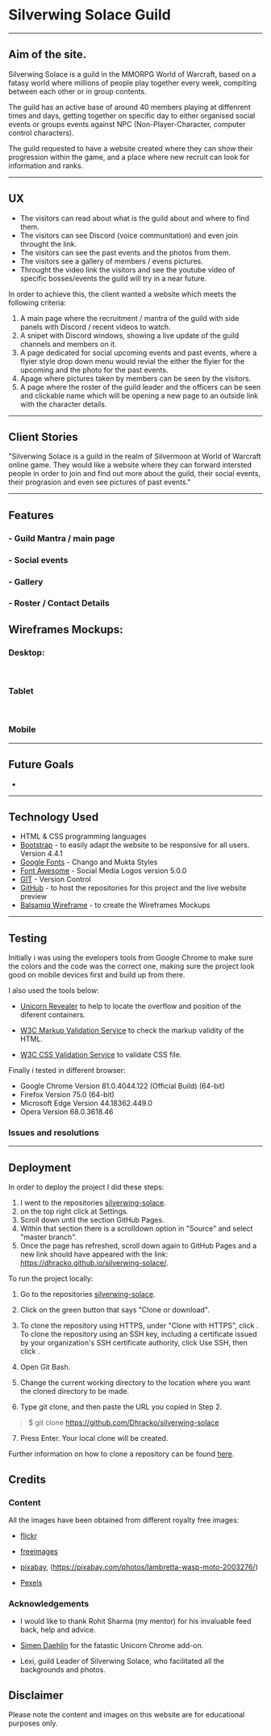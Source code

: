 
# Silverwing Solace Guild

---

## Aim of the site.

Silverwing Solace is a guild in the MMORPG World of Warcraft, based on a fatasy world where millions of people play together every week, compiting between each other or in group contents.

The guild has an active base of around 40 members playing at diffenrent times and days, getting together on specific day to either organised social events or groups events against NPC (Non-Player-Character, computer control characters).

The guild requested to have a website created where they can show their progression within the game, and a place where new recruit can look for information and ranks.

---

## UX

* The visitors can read about what is the guild about and where to find them.
* The visitors can see Discord (voice communitation) and even join throught the link.
* The visitors can see the past events and the photos from them.
* The visitors see a gallery of members / evens pictures.
* Throught the video link the visitors and see the youtube video of specific bosses/events the guild will try in a near future.


In order to achieve this, the client wanted a website which meets the following criteria:

1. A main page where the recruitment / mantra of the guild with side panels with Discord / recent videos to watch.
2. A snipet with Discord windows, showing a live update of the guild channels and members on it.
3. A page dedicated for social upcoming events and past events, where a flyier style drop down menu would revial the either the flyier for the upcoming and the photo for the past events.
4. Apage where pictures taken by members can be seen by the visitors.
5. A page where the roster of the guild leader and the officers can be seen and clickable name which will be opening a new page to an outside link with the character details.

---

## Client Stories

"Silverwing Solace is a guild in the realm of Silvermoon at World of Warcraft online game. They would like a website where they can forward intersted people in order to join and find out more about the guild, their social events, their prograsion and even see pictures of past events."

---

## Features

### - Guild Mantra / main page

### - Social events

### - Gallery

### - Roster / Contact Details

## Wireframes Mockups:

### Desktop:

<br>

### Tablet


<br>

### Mobile



---

## Future Goals

* 

---

## Technology Used

* HTML & CSS programming languages
* [Bootstrap](https://getbootstrap.com/) - to easily adapt the website to be responsive for all users. Version 4.4.1
* [Google Fonts](https://fonts.google.com/) - Chango and Mukta Styles
* [Font Awesome](https://fontawesome.com/) - Social Media Logos version 5.0.0
* [GIT](https://git-scm.com/) - Version Control
* [GitHub](https://github.com/) - to host the repositories for this project and the live website preview
* [Balsamiq Wireframe](https://balsamiq.com/) - to create the Wireframes Mockups
---

## Testing

Initially i was using the evelopers tools from Google Chrome to make sure the colors and the code was the correct one, making sure the project look good on mobile devices first and build up from there.

I also used the tools below:

* [Unicorn Revealer](https://chrome.google.com/webstore/detail/unicorn-revealer/lmlkphhdlngaicolpmaakfmhplagoaln?hl=en-GB) to help to locate the overflow and position of the diferent containers.

* [W3C Markup Validation Service](https://validator.w3.org/) to check the markup validity of the HTML.

* [W3C CSS Validation Service](https://jigsaw.w3.org/css-validator/) to validate CSS file.

Finally i tested in different browser:
* Google Chrome Version 81.0.4044.122 (Official Build) (64-bit)
* Firefox Version 75.0 (64-bit)
* Microsoft Edge Version 44.18362.449.0
* Opera Version 68.0.3618.46

### Issues and resolutions




---

## Deployment

In order to deploy the project I did these steps:

1. I went to the repositories [silverwing-solace](https://github.com/Dhracko/silverwing-solace).
2. on the top right click at Settings.
3. Scroll down until the section GitHub Pages.
4. Within that section there is a scrolldown option in "Source" and select "master branch".
5. Once the page has refreshed, scroll down again to GitHub Pages and a new link should have appeared with the link: https://dhracko.github.io/silverwing-solace/.

To run the project locally:

1. Go to the repositories [silverwing-solace](https://github.com/Dhracko/silverwing-solace).
2. Click on the green button that says "Clone or download".

3. To clone the repository using HTTPS, under "Clone with HTTPS", click . To clone the repository using an SSH key, including a certificate issued by your organization's SSH certificate authority, click Use SSH, then click .
4. Open Git Bash.
5. Change the current working directory to the location where you want the cloned directory to be made.

6. Type git clone, and then paste the URL you copied in Step 2.

> $ git clone https://github.com/Dhracko/silverwing-solace

7. Press Enter. Your local clone will be created.

Further information on how to clone a repository can be found [here](https://help.github.com/en/github/creating-cloning-and-archiving-repositories/cloning-a-repository).

## Credits

### Content
All the images have been obtained from different royalty free images:

* [flickr](https://www.flickr.com/)

* [freeimages](https://www.freeimages.com/photo/15-vespas-1422685)

* [pixabay](https://pixabay.com/photos/motorcycles-wasp-lambretta-san-leo-775453/), (https://pixabay.com/photos/lambretta-wasp-moto-2003276/)

* [Pexels](https://www.pexels.com/photo/architecture-automotive-building-cafe-221299/)


### Acknowledgements

* I would like to thank Rohit Sharma (my mentor) for his invaluable feed back, help and advice.

* [Simen Daehlin](https://github.com/Eventyret) for the fatastic Unicorn Chrome add-on.

* Lexi, guild Leader of Silverwing Solace, who facilitated all the backgrounds and photos.



## Disclaimer
Please note the content and images on this website are for educational purposes only.
